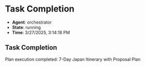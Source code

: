 # Task Completion

- **Agent**: orchestrator
- **State**: running
- **Time**: 3/27/2025, 3:14:18 PM

## Task Completion

Plan execution completed: 7-Day Japan Itinerary with Proposal Plan

